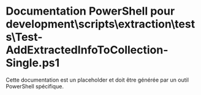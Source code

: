 # Documentation PowerShell pour development\scripts\extraction\tests\Test-AddExtractedInfoToCollection-Single.ps1

Cette documentation est un placeholder et doit être générée par un outil PowerShell spécifique.
